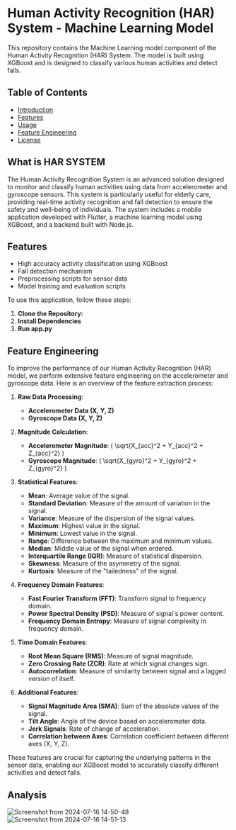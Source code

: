 # Human Activity Recognition (HAR) System - Machine Learning Model

This repository contains the Machine Learning model component of the Human Activity Recognition (HAR) System. The model is built using XGBoost and is designed to classify various human activities and detect falls.

## Table of Contents
- [Introduction](#What_is_HAR_SYSTEM)
- [Features](#features)
- [Usage](#usage)
- [Feature Engineering](#feature-engineering)
- [License](#Analysis)

## What is HAR SYSTEM
The Human Activity Recognition System is an advanced solution designed to monitor and classify human activities using data from accelerometer and gyroscope sensors. This system is particularly useful for elderly care, providing real-time activity recognition and fall detection to ensure the safety and well-being of individuals. The system includes a mobile application developed with Flutter, a machine learning model using XGBoost, and a backend built with Node.js.

## Features
- High accuracy activity classification using XGBoost
- Fall detection mechanism
- Preprocessing scripts for sensor data
- Model training and evaluation scripts

To use this application, follow these steps:

1. **Clone the Repository:**
2. **Install Dependencies**
3. **Run app.py**

## Feature Engineering

To improve the performance of our Human Activity Recognition (HAR) model, we perform extensive feature engineering on the accelerometer and gyroscope data. Here is an overview of the feature extraction process:

1. **Raw Data Processing**:
    - **Accelerometer Data (X, Y, Z)**
    - **Gyroscope Data (X, Y, Z)**

2. **Magnitude Calculation**:
    - **Accelerometer Magnitude**: \( \sqrt{X_{acc}^2 + Y_{acc}^2 + Z_{acc}^2} \)
    - **Gyroscope Magnitude**: \( \sqrt{X_{gyro}^2 + Y_{gyro}^2 + Z_{gyro}^2} \)

3. **Statistical Features**:
    - **Mean**: Average value of the signal.
    - **Standard Deviation**: Measure of the amount of variation in the signal.
    - **Variance**: Measure of the dispersion of the signal values.
    - **Maximum**: Highest value in the signal.
    - **Minimum**: Lowest value in the signal.
    - **Range**: Difference between the maximum and minimum values.
    - **Median**: Middle value of the signal when ordered.
    - **Interquartile Range (IQR)**: Measure of statistical dispersion.
    - **Skewness**: Measure of the asymmetry of the signal.
    - **Kurtosis**: Measure of the "tailedness" of the signal.

4. **Frequency Domain Features**:
    - **Fast Fourier Transform (FFT)**: Transform signal to frequency domain.
    - **Power Spectral Density (PSD)**: Measure of signal's power content.
    - **Frequency Domain Entropy**: Measure of signal complexity in frequency domain.

5. **Time Domain Features**:
    - **Root Mean Square (RMS)**: Measure of signal magnitude.
    - **Zero Crossing Rate (ZCR)**: Rate at which signal changes sign.
    - **Autocorrelation**: Measure of similarity between signal and a lagged version of itself.

6. **Additional Features**:
    - **Signal Magnitude Area (SMA)**: Sum of the absolute values of the signal.
    - **Tilt Angle**: Angle of the device based on accelerometer data.
    - **Jerk Signals**: Rate of change of acceleration.
    - **Correlation between Axes**: Correlation coefficient between different axes (X, Y, Z).

These features are crucial for capturing the underlying patterns in the sensor data, enabling our XGBoost model to accurately classify different activities and detect falls.

## Analysis
![Screenshot from 2024-07-16 14-50-48](https://github.com/user-attachments/assets/8b70dacd-d093-44f0-bfcf-1c938f0b48b6)
![Screenshot from 2024-07-16 14-51-13](https://github.com/user-attachments/assets/0c5ba135-4804-48a4-aa60-3bff6150c8cb)

